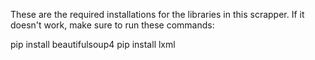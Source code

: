 These are the required installations for the libraries
in this scrapper.
If it doesn't work, make sure to run these commands:

pip install beautifulsoup4
pip install lxml